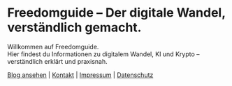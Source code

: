 # Freedomguide – Der digitale Wandel, verständlich gemacht.

Willkommen auf Freedomguide.  
Hier findest du Informationen zu digitalem Wandel, KI und Krypto – verständlich erklärt und praxisnah.

[Blog ansehen](./blog) | [Kontakt](./kontakt) | [Impressum](./legal/impressum) | [Datenschutz](./legal/datenschutz)
